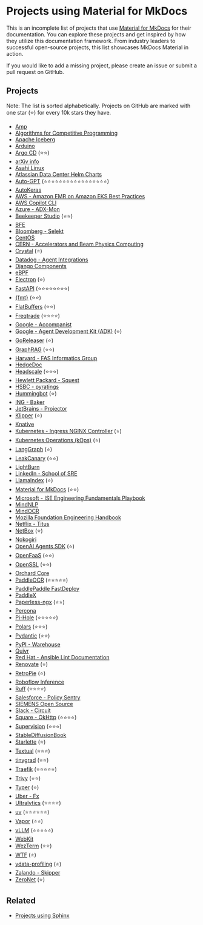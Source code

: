 # Projects using Material for MkDocs

This is an incomplete list of projects that use [Material for MkDocs](https://github.com/squidfunk/mkdocs-material) for their documentation. You can explore these projects and get inspired by how they utilize this documentation framework. From industry leaders to successful open-source projects, this list showcases MkDocs Material in action.  

If you would like to add a  missing project, please create an issue or submit a pull request on GitHub.

## Projects

Note: The list is sorted alphabetically. Projects on GitHub are marked with one star (⭐) for every 10k stars they have.


- [Amp](https://amp.rs/docs/)
- [Algorithms for Competitive Programming](https://cp-algorithms.com/)
- [Apache Iceberg](https://iceberg.apache.org/)
- [Arduino](https://arduino.github.io/arduino-cli/)
- [Argo CD](https://argo-cd.readthedocs.io/en/stable/) (⭐⭐)
- [arXiv info](https://info.arxiv.org)
- [Asahi Linux](https://asahilinux.org/docs/)
- [Atlassian Data Center Helm Charts](https://atlassian.github.io/data-center-helm-charts/)
- [Auto-GPT](https://docs.agpt.co/) (⭐⭐⭐⭐⭐⭐⭐⭐⭐⭐⭐⭐⭐⭐⭐⭐⭐)
- [AutoKeras](https://autokeras.com/)
- [AWS - Amazon EMR on Amazon EKS Best Practices](https://aws.github.io/aws-emr-containers-best-practices/)
- [AWS Copilot CLI](https://aws.github.io/copilot-cli/)
- [Azure - ADX-Mon](https://github.com/Azure/adx-mon)
- [Beekeeper Studio](https://docs.beekeeperstudio.io/) (⭐⭐)
- [BFE](https://www.bfe-networks.net/)
- [Bloomberg - Selekt](https://bloomberg.github.io/selekt/)
- [CentOS](https://docs.infra.centos.org/)
- [CERN - Accelerators and Beam Physics Computing](http://abpcomputing.web.cern.ch/)
- [Crystal](https://crystal-lang.org/reference/) (⭐)
- [Datadog - Agent Integrations](https://datadoghq.dev/integrations-core/)
- [Django Components](https://django-components.github.io/django-components/latest/overview/welcome/)
- [eBPF](https://ebpf-go.dev/)
- [Electron](https://www.electron.build/) (⭐)
- [FastAPI](https://fastapi.tiangolo.com/) (⭐⭐⭐⭐⭐⭐⭐⭐)
- [{fmt}](https://fmt.dev/) (⭐⭐)
- [FlatBuffers](https://flatbuffers.dev/) (⭐⭐)
- [Freqtrade](https://www.freqtrade.io/en/stable/) (⭐⭐⭐⭐)
- [Google - Accompanist](https://google.github.io/accompanist/)
- [Google - Agent Development Kit (ADK)](https://google.github.io/adk-docs/) (⭐)
- [GoReleaser](https://goreleaser.com/) (⭐)
- [GraphRAG](https://microsoft.github.io/graphrag/) (⭐⭐)
- [Harvard - FAS Informatics Group](https://informatics.fas.harvard.edu/)
- [HedgeDoc](https://docs.hedgedoc.org/)
- [Headscale](https://headscale.net/stable/) (⭐⭐⭐)
- [Hewlett Packard - Squest](https://hewlettpackard.github.io/squest/)
- [HSBC - pyratings](https://hsbc.github.io/pyratings/)
- [Hummingbot](https://hummingbot.org/) (⭐)
- [ING - Baker](https://ing-bank.github.io/baker/)
- [JetBrains - Projector](https://jetbrains.github.io/projector-client/mkdocs/)
- [Klipper](https://www.klipper3d.org/) (⭐)
- [Knative](https://knative.dev/docs/)
- [Kubernetes - Ingress NGINX Controller](https://kubernetes.github.io/ingress-nginx/) (⭐)
- [Kubernetes Operations (kOps)](https://kops.sigs.k8s.io/) (⭐)
- [LangGraph](https://langchain-ai.github.io/langgraph/) (⭐)
- [LeakCanary](https://square.github.io/leakcanary/) (⭐⭐)
- [LightBurn](https://docs.lightburnsoftware.com/latest/)
- [LinkedIn - School of SRE](https://linkedin.github.io/school-of-sre/)
- [LlamaIndex](https://docs.llamaindex.ai/en/stable/) (⭐)
- [Material for MkDocs](https://squidfunk.github.io/mkdocs-material/) (⭐⭐)
- [Microsoft - ISE Engineering Fundamentals Playbook](https://microsoft.github.io/code-with-engineering-playbook/)
- [MindNLP](https://mindnlp.cqu.ai/)
- [MindOCR](https://mindspore-lab.github.io/mindocr/)
- [Mozilla Foundation Engineering Handbook](https://mozillafoundation.github.io/engineering-handbook/)
- [Netflix - Titus](https://netflix.github.io/titus/)
- [NetBox](https://netboxlabs.com/docs/netbox/en/stable/) (⭐)
- [Nokogiri](https://nokogiri.org/)
- [OpenAI Agents SDK](https://openai.github.io/openai-agents-python/) (⭐)
- [OpenFaaS](https://docs.openfaas.com/) (⭐⭐)
- [OpenSSL](https://docs.openssl.org/) (⭐⭐)
- [Orchard Core](https://docs.orchardcore.net/en/latest/)
- [PaddleOCR](https://paddlepaddle.github.io/PaddleOCR/main/en/index.html) (⭐⭐⭐⭐⭐)
- [PaddlePaddle FastDeploy](https://paddlepaddle.github.io/FastDeploy/)
- [PaddleX](https://paddlepaddle.github.io/PaddleX/latest/en/index.html)
- [Paperless-ngx](https://docs.paperless-ngx.com/) (⭐⭐)
- [Percona](https://docs.percona.com/percona-monitoring-and-management/)
- [Pi-Hole](https://docs.pi-hole.net/) (⭐⭐⭐⭐⭐)
- [Polars](https://docs.pola.rs/) (⭐⭐⭐)
- [Pydantic](https://pydantic-docs.helpmanual.io/) (⭐⭐)
- [PyPI - Warehouse](https://docs.pypi.org/)
- [Quivr](https://core.quivr.com/)
- [Red Hat - Ansible Lint Documentation](https://ansible.readthedocs.io/projects/lint/)
- [Renovate](https://docs.renovatebot.com/) (⭐)
- [RetroPie](https://retropie.org.uk/docs/) (⭐)
- [Roboflow Inference](https://inference.roboflow.com/)
- [Ruff](https://docs.astral.sh/ruff/) (⭐⭐⭐⭐)
- [Salesforce - Policy Sentry](https://policy-sentry.readthedocs.io/)
- [SIEMENS Open Source](https://opensource.siemens.com/)
- [Slack - Circuit](https://slackhq.github.io/circuit/)
- [Square - OkHttp](https://square.github.io/okhttp/) (⭐⭐⭐⭐)
- [Supervision](https://supervision.roboflow.com/latest/) (⭐⭐⭐)
- [StableDiffusionBook](https://draw.dianas.cyou/)
- [Starlette](https://www.starlette.io/) (⭐)
- [Textual](https://textual.textualize.io/) (⭐⭐⭐)
- [tinygrad](https://docs.tinygrad.org/) (⭐⭐)
- [Traefik](https://docs.traefik.io/) (⭐⭐⭐⭐⭐)
- [Trivy](https://aquasecurity.github.io/trivy/) (⭐⭐)
- [Typer](https://typer.tiangolo.com/) (⭐)
- [Uber - Fx](https://uber-go.github.io/fx/)
- [Ultralytics](https://docs.ultralytics.com/) (⭐⭐⭐⭐)
- [uv](https://docs.astral.sh/uv/) (⭐⭐⭐⭐⭐⭐)
- [Vapor](https://docs.vapor.codes/) (⭐⭐)
- [vLLM](https://docs.vllm.ai/en/latest/) (⭐⭐⭐⭐⭐)
- [WebKit](https://docs.webkit.org/)
- [WezTerm](https://wezterm.org/) (⭐⭐)
- [WTF](https://wtfutil.com/) (⭐)
- [ydata-profiling](https://github.com/ydataai/ydata-profiling) (⭐)
- [Zalando - Skipper](https://opensource.zalando.com/skipper/)
- [ZeroNet](https://zeronet.io/docs/) (⭐)


## Related

- [Projects using Sphinx](https://www.sphinx-doc.org/en/master/examples.html)
